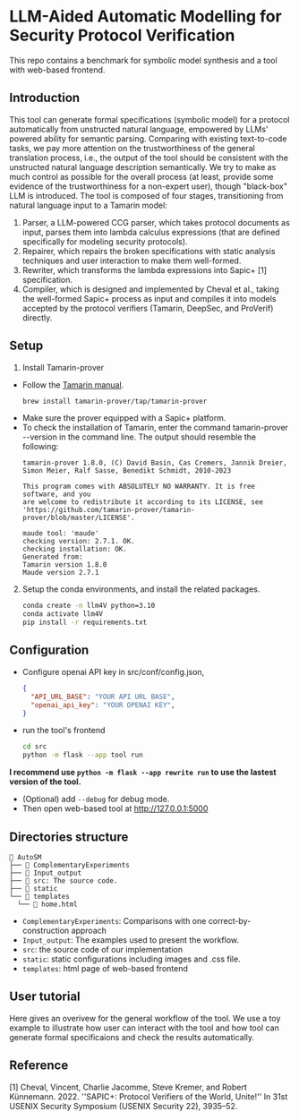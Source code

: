# LLM-Aided Automatic Modelling for Security Protocol Verification

This repo contains a benchmark for symbolic model synthesis and a tool with web-based frontend.

## Introduction

This tool can generate formal specifications (symbolic model) for a protocol automatically from unstructed natural language, empowered by LLMs' powered ability for semantic parsing. Comparing with existing text-to-code tasks, we pay more attention on the trustworthiness
of the general translation process, i.e., the output of the tool should be consistent with the unstructed natural language description semantically. We try to make as much control as possible for the overall process (at least, provide some evidence of the trustworthiness for a non-expert user), though "black-box" LLM is introduced. 
The tool is composed of four stages, transitioning from natural language input to a Tamarin model:

<!-- ![My Image](static/images/workflow.jpg){ width=50% }
<img src="static/images/workflow.jpg" style="width: 50%; height: auto;"> -->

1. Parser, a LLM-powered CCG parser, which takes protocol documents as input, parses them into lambda calculus expressions (that are defined specifically for modeling security protocols).
2. Repairer, which repairs the broken specifications with static analysis techniques and user interaction to make them well-formed.
3. Rewriter, which transforms the lambda expressions into Sapic+ [1] specification.
4. Compiler, which is designed and implemented by Cheval et al., taking the well-formed Sapic+ process as input and compiles it into models accepted by the protocol verifiers (Tamarin, DeepSec, and ProVerif) directly.


## Setup

1. Install Tamarin-prover
- Follow the [Tamarin manual](https://tamarin-prover.com/manual/master/book/002_installation.html).
    ```bash
    brew install tamarin-prover/tap/tamarin-prover
    ```
- Make sure the prover equipped with a Sapic+ platform.
- To check the installation of Tamarin, enter the command tamarin-prover --version in the command line. The output should resemble the following:
  ```
  tamarin-prover 1.8.0, (C) David Basin, Cas Cremers, Jannik Dreier, Simon Meier, Ralf Sasse, Benedikt Schmidt, 2010-2023

  This program comes with ABSOLUTELY NO WARRANTY. It is free software, and you
  are welcome to redistribute it according to its LICENSE, see
  'https://github.com/tamarin-prover/tamarin-prover/blob/master/LICENSE'.

  maude tool: 'maude'
  checking version: 2.7.1. OK.
  checking installation: OK.
  Generated from:
  Tamarin version 1.8.0
  Maude version 2.7.1
  ```

2. Setup the conda environments, and install the related packages.
    ```bash
    conda create -n llm4V python=3.10
    conda activate llm4V
    pip install -r requirements.txt
    ```

## Configuration

- Configure openai API key in src/conf/config.json,
    ```json
    {
      "API_URL_BASE": "YOUR API URL BASE",
      "openai_api_key": "YOUR OPENAI KEY",
    }
    ```
- run the tool's frontend
    ```bash
    cd src
    python -m flask --app tool run
    ```
**I recommend use ```python -m flask --app rewrite run``` to use the lastest version of the tool.**
- (Optional) add ```--debug``` for debug mode.
- Then open web-based tool at http://127.0.0.1:5000


## Directories structure
```
📂 AutoSM 
├── 📂 ComplementaryExperiments
├── 📂 Input_output
├── 📂 src: The source code.
├── 📂 static
└── 📂 templates
  └── 📜 home.html
```
- `ComplementaryExperiments`: Comparisons with one correct-by-construction approach
- `Input_output`: The examples used to present the workflow.
- `src`: the source code of our implementation
- `static`: static configurations including images and .css file.
- `templates`: html page of web-based frontend 

## User tutorial

Here gives an overivew for the general workflow of the tool. We use a toy example to illustrate how user can interact with the tool and how tool can generate formal specificaions and check the results automatically.

## Reference

[1] Cheval, Vincent, Charlie Jacomme, Steve Kremer, and Robert Künnemann. 2022. ''SAPIC+: Protocol Verifiers of the World, Unite!'' In 31st USENIX Security Symposium (USENIX Security 22), 3935–52.
